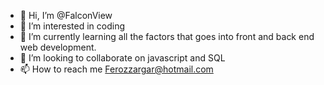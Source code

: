 - 👋 Hi, I’m @FalconView
- 👀 I’m interested in coding
- 🌱 I’m currently learning all the factors that goes into front and back end web development.
- 💞️ I’m looking to collaborate on javascript and SQL
- 📫 How to reach me Ferozzargar@hotmail.com

<!---
FalconView/FalconView is a ✨ special ✨ repository because its `README.md` (this file) appears on your GitHub profile.
You can click the Preview link to take a look at your changes.
--->
